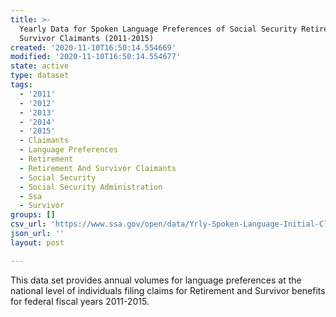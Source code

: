 ```yaml
---
title: >-
  Yearly Data for Spoken Language Preferences of Social Security Retirement and
  Survivor Claimants (2011-2015)
created: '2020-11-10T16:50:14.554669'
modified: '2020-11-10T16:50:14.554677'
state: active
type: dataset
tags:
  - '2011'
  - '2012'
  - '2013'
  - '2014'
  - '2015'
  - Claimants
  - Language Preferences
  - Retirement
  - Retirement And Survivor Claimants
  - Social Security
  - Social Security Administration
  - Ssa
  - Survivor
groups: []
csv_url: 'https://www.ssa.gov/open/data/Yrly-Spoken-Language-Initial-Claims-RSI.csv'
json_url: ''
layout: post

---
```

This data set provides annual volumes for language preferences at the national level of individuals filing claims for Retirement and Survivor benefits for federal fiscal years 2011-2015.
